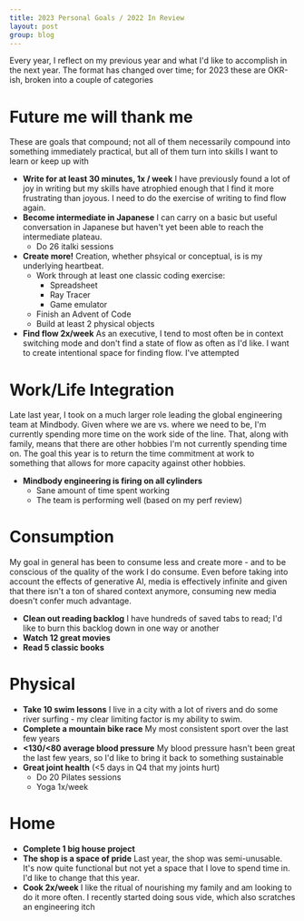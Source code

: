 ```yaml
---
title: 2023 Personal Goals / 2022 In Review
layout: post
group: blog
---
```


Every year, I reflect on my previous year and what I'd like to accomplish in the next year. The format has changed over time; for 2023 these are OKR-ish, broken into a couple of categories

# Future me will thank me

These are goals that compound; not all of them necessarily compound into something immediately practical, but all of them turn into skills I want to learn or keep up with

* **Write for at least 30 minutes, 1x / week** I have previously found a lot of joy in writing but my skills have atrophied enough that I find it more frustrating than joyous. I need to do the exercise of writing to find flow again.
* **Become intermediate in Japanese** I can carry on a basic but useful conversation in Japanese but haven't yet been able to reach the intermediate plateau.
    - Do 26 italki sessions
* **Create more!** Creation, whether phsyical or conceptual, is  is my underlying heartbeat.
    - Work through at least one classic coding exercise:
        + Spreadsheet
        + Ray Tracer
        + Game emulator
    - Finish an Advent of Code
    - Build at least 2 physical objects
* **Find flow 2x/week** As an executive, I tend to most often be in context switching mode and don't find a state of flow as often as I'd like. I want to create intentional space for finding flow. I've attempted

# Work/Life Integration

Late last year, I took on a much larger role leading the global engineering team at Mindbody. Given where we are vs. where we need to be, I'm currently spending more time on the work side of the line. That, along with family, means that there are other hobbies I'm not currently spending time on. The goal this year is to return the time commitment at work to something that allows for more capacity against other hobbies.

* **Mindbody engineering is firing on all cylinders**
    - Sane amount of time spent working
    - The team is performing well (based on my perf review)

# Consumption

My goal in general has been to consume less and create more - and to be conscious of the quality of the work I do consume. Even before taking into account the effects of generative AI, media is effectively infinite and given that there isn't a ton of shared context anymore, consuming new media doesn't confer much advantage.

* **Clean out reading backlog** I have hundreds of saved tabs to read; I'd like to burn this backlog down in one way or another
* **Watch 12 great movies**
* **Read 5 classic books**

# Physical

* **Take 10 swim lessons** I live in a city with a lot of rivers and do some river surfing - my clear limiting factor is my ability to swim.
* **Complete a mountain bike race** My most consistent sport over the last few years
* **<130/<80 average blood pressure** My blood pressure hasn't been great the last few years, so I'd like to bring it back to something sustainable
* **Great joint health** (<5 days in Q4 that my joints hurt)
    - Do 20 Pilates sessions
    - Yoga 1x/week

# Home

* **Complete 1 big house project**
* **The shop is a space of pride** Last year, the shop was semi-unusable. It's now quite functional but not yet a space that I love to spend time in. I'd like to change that this year.
* **Cook 2x/week** I like the ritual of nourishing my family and am looking to do it more often. I recently started doing sous vide, which also scratches an engineering itch
